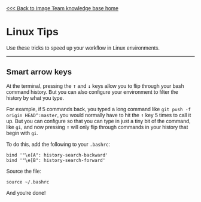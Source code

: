 <link href="https://fonts.googleapis.com/css?family=Ubuntu" rel="stylesheet"> 
<div markdown="1" style="font-family: 'Ubuntu', sans-serif">

[<<< Back to Image Team knowledge base home](index)

[//]: # (YOUR MARKDOWN CODE STARTS BELOW THIS LINE!!!)



# Linux Tips
Use these tricks to speed up your workflow in Linux environments.

----

## Smart arrow keys
At the terminal, pressing the <kbd>↑</kbd> and <kbd>↓</kbd> keys allow you to flip through your bash command history. But you can also configure your environment to filter the history by what you type.

For example, if 5 commands back, you typed a long command like ```git push -f origin HEAD^:master```, you would normally have to hit the <kbd>↑</kbd> key 5 times to call it up.  But you can configure so that you can type in just a tiny bit of the command, like ```gi```, and now pressing <kbd>↑</kbd> will only flip through commands in your history that begin with ```gi```.

To do this, add the following to your ```.bashrc```:
```
bind '"\e[A": history-search-backward'
bind '"\e[B": history-search-forward'
```
Source the file:
```
source ~/.bashrc
```
And you're done!



[//]: # (YOUR MARKDOWN CODE ENDS ABOVE THIS LINE!!!)

</div>
